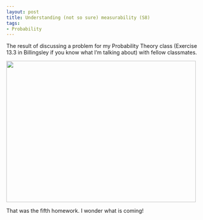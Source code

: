 ```yaml
---
layout: post
title: Understanding (not so sure) measurability (S8)
tags:
- Probability
---
```

<p>The result of discussing a problem for my Probability Theory class (Exercise 13.3 in Billingsley if you know what I&#8217;m talking about) with fellow classmates.</p>
<p><img height="373" src="https://lh6.googleusercontent.com/-ZMOWecrAYgI/UI8MOtm88II/AAAAAAAAeq8/pC7B7JQdOmI/s640/IMG_0199.JPG" width="500"/></p>
<p>That was the fifth homework. I wonder what is coming!</p>
